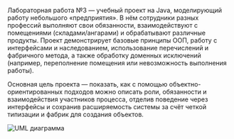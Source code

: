 Лабораторная работа №3 — учебный проект на Java, моделирующий работу небольшого «предприятия». В нём сотрудники разных
профессий выполняют свои обязанности, взаимодействуют с помещениями (складами/ангарами) и обрабатывают различные
продукты. Проект демонстрирует базовые принципы ООП, работу с интерфейсами и наследованием, использование перечислений и
фабричного метода, а также обработку доменных исключений (например, переполнение помещения или невозможность выполнения
работы).

Основная цель проекта — показать, как с помощью объектно-ориентированных подходов можно описать роли, обязанности и
взаимодействия участников процесса, отделив поведение через интерфейсы и сохранив расширяемость системы за счёт четкой
типизации и фабрик для создания объектов. 

![UML диаграмма](https://raw.githubusercontent.com/egrevs/Laba3/main/imgage.png)